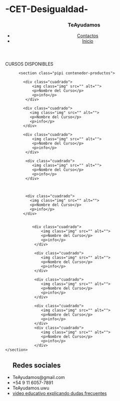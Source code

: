 # -CET-Desigualdad-
<!DOCTYPE
<html lang="en">
<head>
    <title>DESIGUALDAD</title>
</head>
<body>
    <section>
     <header>
        <nav class="cosito">
         <div class="container">
             <h1 class="logo">TeAyudamos</h1>
             <ul class="nav-links">
                 <li><a target="_blank" href="contacto.html">Contactos</a></li>
                 <li><a target="_blank" href="index.html">Inicio</a></li>
             </ul> 
          </div>
        </nav>
     </header>
      <!--todo lo que dice class="x cosa", tenes que crearlo e un css con ese nombre o cambialo-->
       <section class="pipi ">
          <div class="pupi">
             <p> CURSOS DISPONIBLES
            </p>
          </div> 

          <section class="pipi contenedor-productos">
           
            <div class="cuadrado">
                <img class="img" src="" alt="">
                <p>Nombre del Curso</p>
                <p>info</p>
             </div>

            <div class="cuadrado">
               <img class="img" src="" alt="">
               <p>Nombre del Curso</p>
               <p>info</p>
            </div>
       
            <div class="cuadrado">
                <img class="img" src="" alt="">
                <p>Nombre del Curso</p>
                <p>info</p>
             </div>
       
             <div class="cuadrado">
                <img class="img" src="" alt="">
                <p>Nombre del Curso</p>
                <p>info</p>
             </div>


        
             <div class="cuadrado">
               <img class="img" src="" alt="">
               <p>Nombre del Curso</p>
               <p>info</p>
            </div>
       
        
                <div class="cuadrado">
                    <img class="img" src="" alt="">
                    <p>Nombre del Curso</p>
                    <p>info</p>
                 </div>
       
                 <div class="cuadrado">
                    <img class="img" src="" alt="">
                    <p>Nombre del Curso</p>
                    <p>info</p>
                 </div>
       
                 <div class="cuadrado">
                    <img class="img" src="" alt="">
                    <p>Nombre del Curso</p>
                    <p>info</p>
                 </div>
       
                 <div class="cuadrado">
                    <img class="img" src="" alt="">
                    <p>Nombre del Curso</p>
                    <p>info</p>
                 </div>
                 <div class="cuadrado">
                    <img class="img" src="" alt="">
                    <p>Nombre del Curso</p>
                    <p>info</p>
                 </div>
    </section>
</body>
<footer class="footer">
    <div>
        <ul class="pupita">
            <h2 class="pinpin">Redes sociales</h1>
             <li><i class='bx bxl-gmail' ></i>TeAyudamos@gmail.com</li>
             <li><i class='bx bxl-whatsapp' ></i>+54 9 11 6057-7891</li>
             <li><i class='bx bxl-instagram' ></i>TeAyudamos.uwu</li>
             <li><a target="_blank" href="/videowow.html">video educativo explicando dudas frecuentes
             </a></li>
         </ul>
    </div>
</footer>
